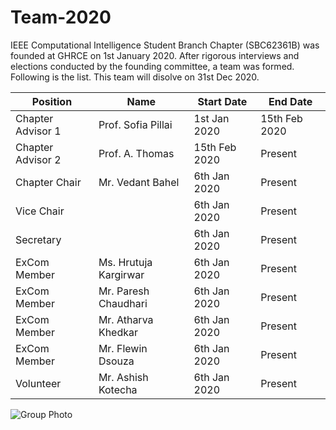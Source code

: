 # Team-2020

IEEE Computational Intelligence Student Branch Chapter (SBC62361B) was founded at GHRCE on 1st January 2020. After rigorous interviews and elections conducted by the founding committee, a team was formed. Following is the list.
This team will disolve on 31st Dec 2020. 

| Position | Name | Start Date | End Date | 
|----------|------|------------|-----------|
|Chapter Advisor 1 | Prof. Sofia Pillai | 1st Jan 2020 | 15th Feb 2020 |
|Chapter Advisor 2 | Prof. A. Thomas | 15th Feb 2020 | Present |
|Chapter Chair | Mr. Vedant Bahel | 6th Jan 2020 | Present |
|Vice Chair |  | 6th Jan 2020 | Present |
|Secretary |    | 6th Jan 2020 | Present |
|ExCom Member | Ms. Hrutuja Kargirwar | 6th Jan 2020 | Present |  
|ExCom Member | Mr. Paresh Chaudhari | 6th Jan 2020 | Present |
|ExCom Member | Mr. Atharva Khedkar | 6th Jan 2020 | Present |
|ExCom Member | Mr. Flewin Dsouza | 6th Jan 2020 | Present |
|Volunteer | Mr. Ashish Kotecha | 6th Jan 2020 | Present |


![Group Photo](https://github.com/IEEE-CIS-GHRCE-62361B/Team-2020/blob/master/WhatsApp%20Image%202020-04-10%20at%208.56.55%20PM.jpeg)

